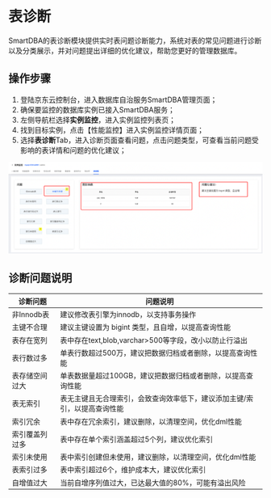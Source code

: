 # 表诊断

SmartDBA的表诊断模块提供实时表问题诊断能力，系统对表的常见问题进行诊断以及分类展示，并对问题提出详细的优化建议，帮助您更好的管理数据库。

## 操作步骤

1. 登陆京东云控制台，进入数据库自治服务SmartDBA管理页面；
2. 确保要监控的数据库实例已接入SmartDBA服务；
3. 左侧导航栏选择**实例监控**，进入实例监控列表页；
4. 找到目标实例，点击【性能监控】进入实例监控详情页面；
5. 选择**表诊断**Tab，进入诊断页面查看问题，点击问题类型，可查看当前问题受影响的表详情和问题的优化建议；

![image-20220708171330775](../../image/SmartDBA/image-20220708171330775.png)

## 诊断问题说明

| 诊断问题       | 问题说明                                                     |
| -------------- | ------------------------------------------------------------ |
| 非Innodb表     | 建议修改表引擎为innodb，以支持事务操作                       |
| 主键不合理     | 建议主键设置为 bigint 类型，且自增，以提高查询性能           |
| 表存在宽列     | 表中存在text,blob,varchar>500等字段，改小以防止行溢出        |
| 表行数过多     | 单表行数超过500万，建议把数据归档或者删除，以提高查询性能    |
| 表存储空间过大 | 单表数据量超过100GB，建议把数据归档或者删除，以提高查询性能  |
| 表无索引       | 表无主键且无合理索引，会致查询效率低下，建议添加主键/索引，以提高查询性能 |
| 索引冗余       | 表中存在冗余索引，建议删除，以清理空间，优化dml性能          |
| 索引覆盖列过多 | 表中存在单个索引涵盖超过5个列，建议优化索引                  |
| 索引未使用     | 表中索引创建但未使用，建议删除，以清理空间，优化dml性能      |
| 表索引过多     | 表中索引超过6个，维护成本大，建议优化索引                    |
| 自增值过大     | 当前自增序列值过大，已达最大值的80%，可能有溢出风险          |



